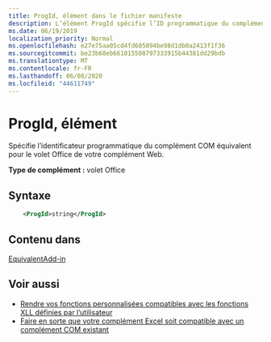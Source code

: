 ```yaml
---
title: ProgId, élément dans le fichier manifeste
description: L’élément ProgId spécifie l’ID programmatique du complément COM équivalent pour le volet Office de votre complément Web.
ms.date: 06/19/2019
localization_priority: Normal
ms.openlocfilehash: e27e75aa05cd4fd605094be98d1db0a2413f1f36
ms.sourcegitcommit: be23b68eb661015508797333915b44381dd29bdb
ms.translationtype: MT
ms.contentlocale: fr-FR
ms.lasthandoff: 06/08/2020
ms.locfileid: "44611749"
---
```

# <a name="progid-element"></a>ProgId, élément

Spécifie l’identificateur programmatique du complément COM équivalent pour le volet Office de votre complément Web.

**Type de complément :** volet Office

## <a name="syntax"></a>Syntaxe

```XML
    <ProgId>string</ProgId>  
```

## <a name="contained-in"></a>Contenu dans

[EquivalentAdd-in](equivalentaddin.md)

## <a name="see-also"></a>Voir aussi

- [Rendre vos fonctions personnalisées compatibles avec les fonctions XLL définies par l’utilisateur](../../excel/make-custom-functions-compatible-with-xll-udf.md)
- [Faire en sorte que votre complément Excel soit compatible avec un complément COM existant](../../develop/make-office-add-in-compatible-with-existing-com-add-in.md)